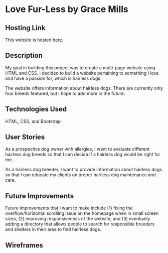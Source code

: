 # Love Fur-Less by Grace Mills

## Hosting Link
This website is hosted [here](https://grace-mills.github.io/Love-Furless/).

## Description

My goal in building this project was to create a multi-page website using HTML and CSS. I decided to build a website pertaining to something I love and have a passion for, which is hairless dogs. 

The website offers information about hairless dogs. There are currently only four breeds featured, but I hope to add more in the future. 

## Technologies Used
HTML, CSS, and Bootstrap

## User Stories
As a prospective dog owner with allergies, I want to evaluate different hairless dog breeds so that I can decide if a hairless dog would be right for me.

As a hairless dog breeder, I want to provide information about hairless dogs so that I can educate my clients on proper hairless dog maintenance and care.  

## Future Improvements

Future improvements that I want to make include (1) fixing the overflow/horizontal scrolling issue on the homepage when in small screen sizes, (2) improving responsiveness of the website, and (3) eventually adding a directory that allows people to search for responsible breeders and shelters in their area to find hairless dogs.

## Wireframes
